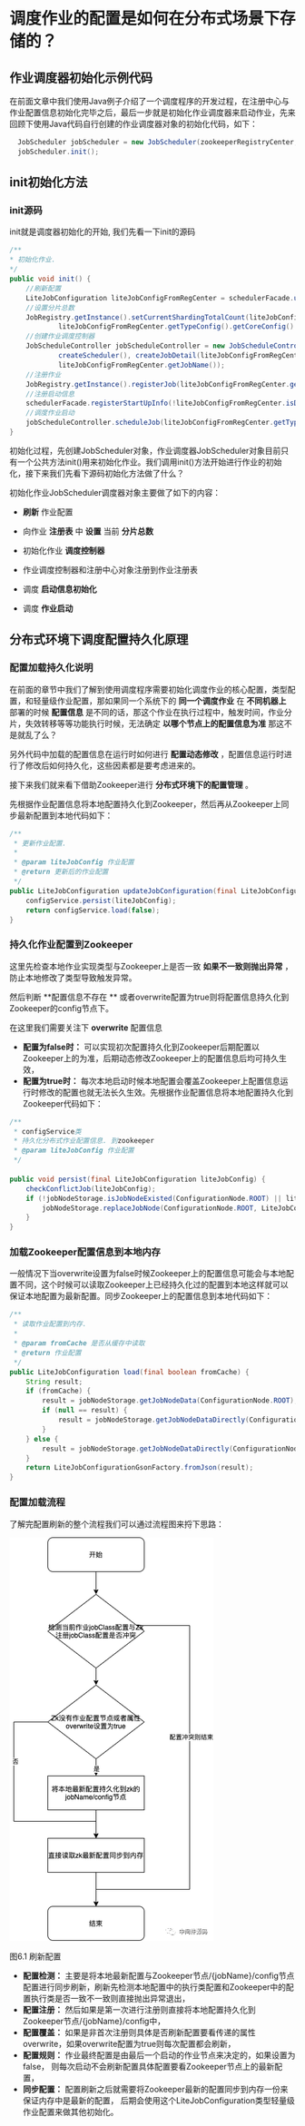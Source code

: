 # **调度作业的配置是如何在分布式场景下存储的？**

## **作业调度器初始化示例代码**

在前面文章中我们使用Java例子介绍了一个调度程序的开发过程，在注册中心与作业配置信息初始化完毕之后，最后一步就是初始化作业调度器来启动作业，先来回顾下使用Java代码自行创建的作业调度器对象的初始化代码，如下：

```java
  JobScheduler jobScheduler = new JobScheduler(zookeeperRegistryCenter, liteJobConfiguration);
  jobScheduler.init(); 
```

## **init初始化方法**

### **init源码**

init就是调度器初始化的开始, 我们先看一下init的源码

```java
/**
* 初始化作业.
*/
public void init() {
    //刷新配置
    LiteJobConfiguration liteJobConfigFromRegCenter = schedulerFacade.updateJobConfiguration(liteJobConfig);
    //设置分片总数
    JobRegistry.getInstance().setCurrentShardingTotalCount(liteJobConfigFromRegCenter.getJobName(), 
            liteJobConfigFromRegCenter.getTypeConfig().getCoreConfig().getShardingTotalCount());
    //创建作业调度控制器
    JobScheduleController jobScheduleController = new JobScheduleController(
            createScheduler(), createJobDetail(liteJobConfigFromRegCenter.getTypeConfig().getJobClass()), 
            liteJobConfigFromRegCenter.getJobName());
    //注册作业
    JobRegistry.getInstance().registerJob(liteJobConfigFromRegCenter.getJobName(), jobScheduleController, regCenter);
    //注册启动信息
    schedulerFacade.registerStartUpInfo(!liteJobConfigFromRegCenter.isDisabled());
    //调度作业启动
    jobScheduleController.scheduleJob(liteJobConfigFromRegCenter.getTypeConfig().getCoreConfig().getCron());
} 
```

初始化过程，先创建JobScheduler对象，作业调度器JobScheduler对象目前只有一个公共方法init()用来初始化作业。我们调用init()方法开始进行作业的初始化，接下来我们先看下源码初始化方法做了什么？

初始化作业JobScheduler调度器对象主要做了如下的内容：

- **刷新** 作业配置

-  向作业 **注册表** 中 **设置** 当前 **分片总数**

- 初始化作业 **调度控制器**

- 作业调度控制器和注册中心对象注册到作业注册表

- 调度 **启动信息初始化**

- 调度 **作业启动**

## 分布式环境下调度配置持久化原理

### **配置加载持久化说明**

在前面的章节中我们了解到使用调度程序需要初始化调度作业的核心配置，类型配置，和轻量级作业配置，那如果同一个系统下的 **同一个调度作业** 在 **不同机器上** 部署的时候 **配置信息** 是不同的话，那这个作业在执行过程中，触发时间，作业分片，失效转移等等功能执行时候，无法确定 **以哪个节点上的配置信息为准** 那这不是就乱了么？

另外代码中加载的配置信息在运行时如何进行 **配置动态修改** ，配置信息运行时进行了修改后如何持久化，这些因素都是要考虑进来的。

接下来我们就来看下借助Zookeeper进行 **分布式环境下的配置管理** 。

先根据作业配置信息将本地配置持久化到Zookeeper，然后再从Zookeeper上同步最新配置到本地代码如下：


```java
/**
 * 更新作业配置.
 *
 * @param liteJobConfig 作业配置
 * @return 更新后的作业配置
 */
public LiteJobConfiguration updateJobConfiguration(final LiteJobConfiguration liteJobConfig) {
    configService.persist(liteJobConfig);
    return configService.load(false);
}
```


### **持久化作业配置到Zookeeper**
这里先检查本地作业实现类型与Zookeeper上是否一致 **如果不一致则抛出异常** ，防止本地修改了类型导致触发异常。

然后判断 **配置信息不存在 ** 或者overwrite配置为true则将配置信息持久化到Zookeeper的config节点下。

在这里我们需要关注下 **overwrite** 配置信息

- **配置为false时：** 可以实现初次配置持久化到Zookeeper后期配置以Zookeeper上的为准，后期动态修改Zookeeper上的配置信息后均可持久生效，
- **配置为true时：** 每次本地启动时候本地配置会覆盖Zookeeper上配置信息运行时修改的配置也就无法长久生效。先根据作业配置信息将本地配置持久化到Zookeeper代码如下：

```java
/**
 * configService类 
 * 持久化分布式作业配置信息. 到zookeeper
 * @param liteJobConfig 作业配置
 */

public void persist(final LiteJobConfiguration liteJobConfig) {
    checkConflictJob(liteJobConfig);
    if (!jobNodeStorage.isJobNodeExisted(ConfigurationNode.ROOT) || liteJobConfig.isOverwrite()) {
        jobNodeStorage.replaceJobNode(ConfigurationNode.ROOT, LiteJobConfigurationGsonFactory.toJson(liteJobConfig));
    }
}
```


### **加载Zookeeper配置信息到本地内存**

一般情况下当overwrite设置为false时候Zookeeper上的配置信息可能会与本地配置不同，这个时候可以读取Zookeeper上已经持久化过的配置到本地这样就可以保证本地配置为最新配置。同步Zookeeper上的配置信息到本地代码如下：


```java
/**
 * 读取作业配置到内存.
 * 
 * @param fromCache 是否从缓存中读取
 * @return 作业配置
 */
public LiteJobConfiguration load(final boolean fromCache) {
    String result;
    if (fromCache) {
        result = jobNodeStorage.getJobNodeData(ConfigurationNode.ROOT);
        if (null == result) {
            result = jobNodeStorage.getJobNodeDataDirectly(ConfigurationNode.ROOT);
        }
    } else {
        result = jobNodeStorage.getJobNodeDataDirectly(ConfigurationNode.ROOT);
    }
    return LiteJobConfigurationGsonFactory.fromJson(result);
}
```

### **配置加载流程**
了解完配置刷新的整个流程我们可以通过流程图来捋下思路：

![在这里插入图片描述](/img/chapter_elasticjob/4-3-job-config-flow.png)

图6.1 刷新配置

- **配置检测：** 主要是将本地最新配置与Zookeeper节点/{jobName}/config节点配置进行同步刷新，刷新先检测本地配置中的执行类配置和Zookeeper中的配置执行类是否一致不一致则直接抛出异常退出，
- **配置注册：** 然后如果是第一次进行注册则直接将本地配置持久化到Zookeeper节点/{jobName}/config中，
- **配置覆盖：** 如果是非首次注册则具体是否刷新配置要看传递的属性overwrite，如果overwrite配置为true则每次配置都会刷新，
- **配置规则：** 作业最终配置是由最后一个启动的作业节点来决定的，如果设置为false， 则每次启动不会刷新配置具体配置要看Zookeeper节点上的最新配置，
- **同步配置：** 配置刷新之后就需要将Zookeeper最新的配置同步到内存一份来保证内存中是最新的配置， 后期会使用这个LiteJobConfiguration类型轻量级作业配置来做其他初始化。
